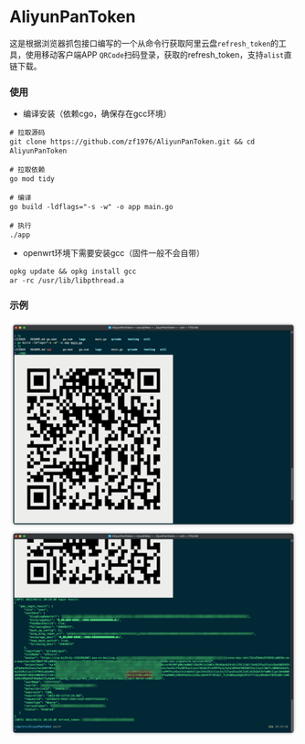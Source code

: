# AliyunPanToken
这是根据浏览器抓包接口编写的一个从命令行获取阿里云盘`refresh_token`的工具，使用移动客户端APP `QRCode`扫码登录，获取的refresh_token，支持`alist`直链下载。

### 使用
- 编译安装（依赖cgo，确保存在gcc环境）
```shell
# 拉取源码
git clone https://github.com/zf1976/AliyunPanToken.git && cd AliyunPanToken

# 拉取依赖
go mod tidy

# 编译
go build -ldflags="-s -w" -o app main.go

# 执行
./app
```
- openwrt环境下需要安装gcc（固件一般不会自带）
```shell
opkg update && opkg install gcc
ar -rc /usr/lib/libpthread.a
```

### 示例

<img src="img/img1.png"/>
<img src="img/img2.png"/>
